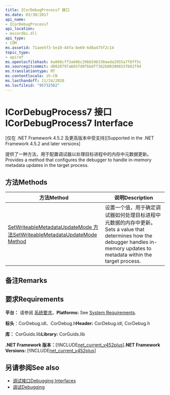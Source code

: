 ```yaml
---
title: ICorDebugProcess7 接口
ms.date: 03/30/2017
api_name:
- ICorDebugProcess7
api_location:
- mscordbi.dll
api_type:
- COM
ms.assetid: 71aee5f3-5e10-44fa-be69-6d8a475f2c14
topic_type:
- apiref
ms.openlocfilehash: 6a868cff3a686c29bb596330aeda2955a7f8ff5c
ms.sourcegitcommit: d8020797a6657d0fbbdff362b80300815f682f94
ms.translationtype: MT
ms.contentlocale: zh-CN
ms.lasthandoff: 11/24/2020
ms.locfileid: "95732562"
---
```

# <a name="icordebugprocess7-interface"></a><span data-ttu-id="e73c0-102">ICorDebugProcess7 接口</span><span class="sxs-lookup"><span data-stu-id="e73c0-102">ICorDebugProcess7 Interface</span></span>

<span data-ttu-id="e73c0-103">[仅在 .NET Framework 4.5.2 及更高版本中受支持]</span><span class="sxs-lookup"><span data-stu-id="e73c0-103">[Supported in the .NET Framework 4.5.2 and later versions]</span></span>  
  
 <span data-ttu-id="e73c0-104">提供了一种方法，用于配置调试器以处理目标进程中的内存中元数据更新。</span><span class="sxs-lookup"><span data-stu-id="e73c0-104">Provides a method that configures the debugger to handle in-memory metadata updates in the target process.</span></span>  
  
## <a name="methods"></a><span data-ttu-id="e73c0-105">方法</span><span class="sxs-lookup"><span data-stu-id="e73c0-105">Methods</span></span>  
  
|<span data-ttu-id="e73c0-106">方法</span><span class="sxs-lookup"><span data-stu-id="e73c0-106">Method</span></span>|<span data-ttu-id="e73c0-107">说明</span><span class="sxs-lookup"><span data-stu-id="e73c0-107">Description</span></span>|  
|------------|-----------------|  
|[<span data-ttu-id="e73c0-108">SetWriteableMetadataUpdateMode 方法</span><span class="sxs-lookup"><span data-stu-id="e73c0-108">SetWriteableMetadataUpdateMode Method</span></span>](icordebugprocess7-setwriteablemetadataupdatemode-method.md)|<span data-ttu-id="e73c0-109">设置一个值，用于确定调试器如何处理目标进程中元数据的内存中更新。</span><span class="sxs-lookup"><span data-stu-id="e73c0-109">Sets a value that determines how the debugger handles in-memory updates to metadata within the target process.</span></span>|  
  
## <a name="remarks"></a><span data-ttu-id="e73c0-110">备注</span><span class="sxs-lookup"><span data-stu-id="e73c0-110">Remarks</span></span>  
  
## <a name="requirements"></a><span data-ttu-id="e73c0-111">要求</span><span class="sxs-lookup"><span data-stu-id="e73c0-111">Requirements</span></span>  

 <span data-ttu-id="e73c0-112">**平台：** 请参阅 [系统要求](../../get-started/system-requirements.md)。</span><span class="sxs-lookup"><span data-stu-id="e73c0-112">**Platforms:** See [System Requirements](../../get-started/system-requirements.md).</span></span>  
  
 <span data-ttu-id="e73c0-113">**标头**：CorDebug.idl、CorDebug.h</span><span class="sxs-lookup"><span data-stu-id="e73c0-113">**Header:** CorDebug.idl, CorDebug.h</span></span>  
  
 <span data-ttu-id="e73c0-114">**库：** CorGuids.lib</span><span class="sxs-lookup"><span data-stu-id="e73c0-114">**Library:** CorGuids.lib</span></span>  
  
 <span data-ttu-id="e73c0-115">**.NET Framework 版本：**[!INCLUDE[net_current_v452plus](../../../../includes/net-current-v452plus-md.md)]</span><span class="sxs-lookup"><span data-stu-id="e73c0-115">**.NET Framework Versions:** [!INCLUDE[net_current_v452plus](../../../../includes/net-current-v452plus-md.md)]</span></span>  
  
## <a name="see-also"></a><span data-ttu-id="e73c0-116">另请参阅</span><span class="sxs-lookup"><span data-stu-id="e73c0-116">See also</span></span>

- [<span data-ttu-id="e73c0-117">调试接口</span><span class="sxs-lookup"><span data-stu-id="e73c0-117">Debugging Interfaces</span></span>](debugging-interfaces.md)
- [<span data-ttu-id="e73c0-118">调试</span><span class="sxs-lookup"><span data-stu-id="e73c0-118">Debugging</span></span>](index.md)
